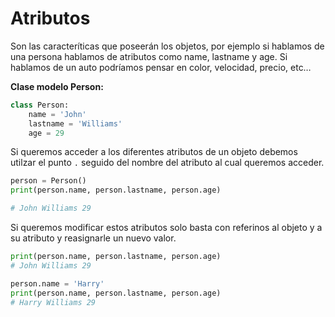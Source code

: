 # **Atributos**

Son las caracteríticas que poseerán los objetos, por ejemplo si hablamos de una persona hablamos de atributos como name, lastname y age. Si hablamos de un auto podríamos pensar en color, velocidad, precio, etc… 

**Clase modelo Person:**
```python
class Person:
    name = 'John'
    lastname = 'Williams'
    age = 29
```

Si queremos acceder a los diferentes atributos de un objeto debemos utilzar el punto `.` seguido del nombre del atributo al cual queremos acceder.

```python
person = Person()
print(person.name, person.lastname, person.age)

# John Williams 29
```

Si queremos modificar estos atributos solo basta con referinos al objeto y a su atributo y reasignarle un nuevo valor.

```python
print(person.name, person.lastname, person.age)
# John Williams 29

person.name = 'Harry'
print(person.name, person.lastname, person.age)
# Harry Williams 29
```

